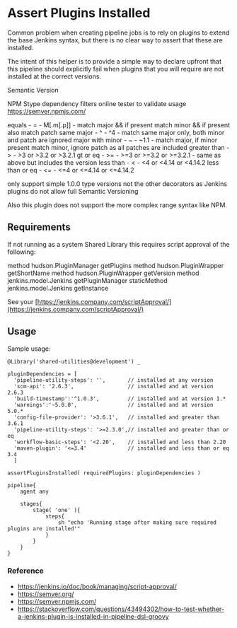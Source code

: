 # Assert Plugins Installed

Common problem when creating pipeline jobs is to rely on plugins to extend the base Jenkins syntax, but there is no clear way to assert that these are installed.

The intent of this helper is to provide a simple way to declare upfront that this pipeline should explicitly fail when plugins that you will require are not installed at the correct versions.

Semantic Version

NPM Stype dependency filters
online tester to validate usage https://semver.npmjs.com/

 equals            - =   - M[.m[.p]]                 - match major && if present match minor && if present also match patch
 same major        - ^   - ^4                        - match same major only, both minor and patch are ignored
 major with minor  - ~   - ~1.1                      - match major, if minor present match minor, ignore patch as all patches are included
 greater than      - >   - >3 or >3.2 or >3.2.1
 gt or eq          - >=  - >=3 or >=3.2 or >=3.2.1   - same as above but includes the version
 less than         - <   - <4 or <4.14 or <4.14.2
 less than or eq   - <=  - <=4 or <=4.14 or <=4.14.2

only support simple 1.0.0 type versions not the other decorators as
Jenkins plugins do not allow full Semantic Versioning

Also this plugin does not support the more complex range syntax like NPM.

## Requirements

If not running as a system Shared Library this requires script approval of the following:

method hudson.PluginManager getPlugins
method hudson.PluginWrapper getShortName
method hudson.PluginWrapper getVersion
method jenkins.model.Jenkins getPluginManager
staticMethod jenkins.model.Jenkins getInstance

See your [https://jenkins.company.com/scriptApproval/](https://jenkins.company.com/scriptApproval/)

## Usage

Sample usage:


    @Library('shared-utilities@development') _

    pluginDependencies = [
      'pipeline-utility-steps': '',       // installed at any version
      'scm-api': '2.6.3',                 // installed and at version 2.6.3
      'build-timestamp':'^1.0.3',         // installed and at version 1.*
      'warnings':'~5.0.0',                // installed and at version 5.0.*
      'config-file-provider': '>3.6.1',   // installed and greater than 3.6.1
      'pipeline-utility-steps': '>=2.3.0',// installed and greater than or eq
      'workflow-basic-steps': '<2.20',    // installed and less than 2.20
      'maven-plugin': '<=3.4'             // installed and less than or eq 3.4
      ]

    assertPluginsInstalled( requiredPlugins: pluginDependencies )

    pipeline{
        agent any

        stages{
            stage( 'one' ){
                steps{
                    sh "echo 'Running stage after making sure required plugins are installed'"
                }
            }
        }
    }


### Reference
 * https://jenkins.io/doc/book/managing/script-approval/
 * https://semver.org/
 * https://semver.npmjs.com/
 * https://stackoverflow.com/questions/43494302/how-to-test-whether-a-jenkins-plugin-is-installed-in-pipeline-dsl-groovy
